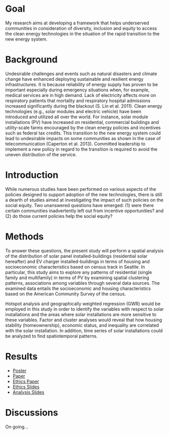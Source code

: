 # Goal
My research aims at developing a framework that helps underserved communities in consideration of diversity, inclusion and equity to access the clean energy technologies in the situation of the rapid transition to the new energy system.

# Background
Undesirable challenges and events such as natural disasters and climate change have enhanced deploying sustainable and resilient energy infrastructures. It is because reliability of energy supply has proven to be important especially during emergency situations when, for example, medical services are in high demand. Lack of electricity affects more on respiratory patients that mortality and respiratory hospital admissions increased significantly during the blackout (S. Lin et al. 2011). Clean energy technologies (e.g., solar modules and electric vehicle) have been introduced and utilized all over the world. For instance, solar module installations (PV) have increased on residential, commercial buildings and utility-scale farms encouraged by the clean energy policies and incentives such as federal tax credits. This transition to the new energy system could lead to undesirable impacts on some communities as shown in the case of telecommunication (Caperton et al. 2013). Committed leadership to implement a new policy in regard to the transition is required to avoid the uneven distribution of the service.

# Introduction
While numerous studies have been performed on various aspects of the policies designed to support adoption of the new technologies, there is still a dearth of studies aimed at investigating the impact of such policies on the social equity. Two unanswered questions have emerged: (1) were there certain communities inadvertently left out from incentive opportunities? and (2) do those current policies help the social equity?
 
# Methods
To answer these questions, the present study will perform a spatial analysis of the distribution of solar panel installed-buildings (residential solar hereafter) and EV charger installed-buildings in terms of housing and socioeconomic characteristics based on census track in Seattle. In particular, this study aims to explore any patterns of residential (single family and multifamily) in terms of PV by examining spatial clustering patterns, associations among variables through several data sources. The examined data entails the socioeconomic and housing characteristics based on the American Community Survey of the census.
 
Hotspot analysis and geographically weighted regression (GWR) would be employed in this study in order to identify the variables with respect to solar installations and the areas where solar installations are more sensitive to these variables. Factor and cluster analyses would reveal that how housing stability (homeownership), economic status, and inequality are correlated with the solar installation. In addition, time series of solar installations could be analyzed to find spatiotemporal patterns.

# Results 
* [Poster](https://github.com/reconjohn/residential/blob/master/docs/Poster.1.pdf)
* [Paper](https://github.com/reconjohn/residential/blob/master/syntax/stat.md)
* [Ethics Paper](https://github.com/reconjohn/residential/blob/master/syntax/Ethic.pdf)
* [Ethics Slides](https://github.com/reconjohn/residential/blob/master/syntax/ethics_pt.pdf)
* [Analysis Slides](https://github.com/reconjohn/residential/blob/master/syntax/test_files/social_equity_solar.pdf)

# Discussions
On going...